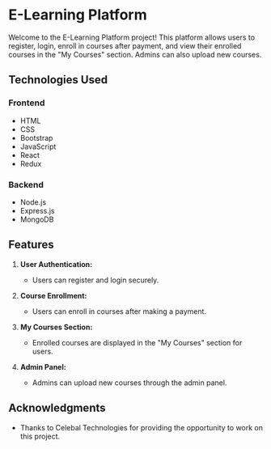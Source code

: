 # E-Learning Platform

Welcome to the E-Learning Platform project! This platform allows users to register, login, enroll in courses after payment, and view their enrolled courses in the "My Courses" section. Admins can also upload new courses.

## Technologies Used

### Frontend
- HTML
- CSS
- Bootstrap
- JavaScript
- React
- Redux

### Backend
- Node.js
- Express.js
- MongoDB


## Features

1. **User Authentication:**
   - Users can register and login securely.

2. **Course Enrollment:**
   - Users can enroll in courses after making a payment.

3. **My Courses Section:**
   - Enrolled courses are displayed in the "My Courses" section for users.

4. **Admin Panel:**
   - Admins can upload new courses through the admin panel.


## Acknowledgments

- Thanks to Celebal Technologies for providing the opportunity to work on this project.


